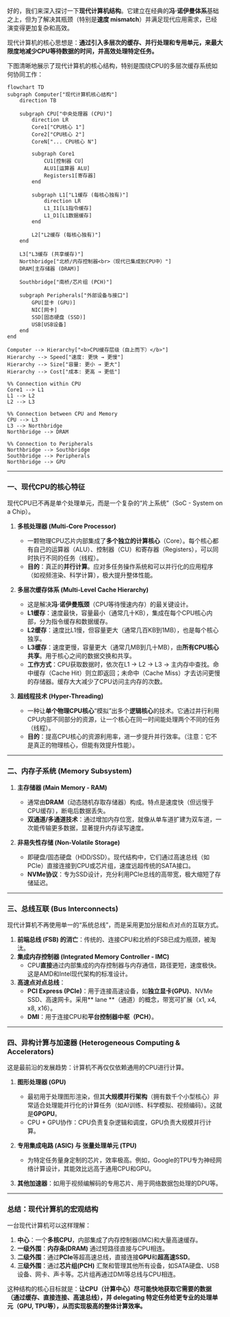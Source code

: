 好的，我们来深入探讨一下**现代计算机结构**。它建立在经典的**冯·诺伊曼体系**基础之上，但为了解决其瓶颈（特别是**速度 mismatch**）并满足现代应用需求，已经演变得更加复杂和高效。

现代计算机的核心思想是：**通过引入多层次的缓存、并行处理和专用单元，来最大限度地减少CPU等待数据的时间，并高效处理特定任务。**

下图清晰地展示了现代计算机的核心结构，特别是围绕CPU的多层次缓存系统如何协同工作：

```mermaid
flowchart TD
subgraph Computer["现代计算机核心结构"]
    direction TB

    subgraph CPU["中央处理器 (CPU)"]
        direction LR
        Core1["CPU核心 1"]
        Core2["CPU核心 2"]
        CoreN["... CPU核心 N"]
        
        subgraph Core1
            CU1[控制器 CU]
            ALU1[运算器 ALU]
            Registers1[寄存器]
        end

        subgraph L1["L1缓存 (每核心独有)"]
            direction LR
            L1_I1[L1指令缓存]
            L1_D1[L1数据缓存]
        end

        L2["L2缓存 (每核心独有)"]
    end

    L3["L3缓存 (共享缓存)"]
    Northbridge["北桥/内存控制器<br>（现代已集成到CPU中）"]
    DRAM[主存储器 (DRAM)]
    
    Southbridge["南桥/芯片组 (PCH)"]
    
    subgraph Peripherals["外部设备与接口"]
        GPU[显卡 (GPU)]
        NIC[网卡]
        SSD[固态硬盘 (SSD)]
        USB[USB设备]
    end
end

Computer --> Hierarchy["<b>CPU缓存层级（自上而下）</b>"]
Hierarchy --> Speed["速度: 更快 → 更慢"]
Hierarchy --> Size["容量: 更小 → 更大"]
Hierarchy --> Cost["成本: 更高 → 更低"]

%% Connection within CPU
Core1 --> L1
L1 --> L2
L2 --> L3

%% Connection between CPU and Memory
CPU --> L3
L3 --> Northbridge
Northbridge --> DRAM

%% Connection to Peripherals
Northbridge --> Southbridge
Southbridge --> Peripherals
Northbridge --> GPU
```

---

### 一、现代CPU的核心特征

现代CPU已不再是单个处理单元，而是一个复杂的“片上系统”（SoC - System on a Chip）。

1.  **多核处理器 (Multi-Core Processor)**
    *   一颗物理CPU芯片内部集成了**多个独立的计算核心**（Core）。每个核心都有自己的运算器（ALU）、控制器（CU）和寄存器（Registers），可以同时执行不同的任务（线程）。
    *   **目的**：真正的**并行计算**。应对多任务操作系统和可以并行化的应用程序（如视频渲染、科学计算），极大提升整体性能。

2.  **多层次缓存体系 (Multi-Level Cache Hierarchy)**
    *   这是解决**冯·诺伊曼瓶颈**（CPU等待慢速内存）的最关键设计。
    *   **L1缓存**：速度最快，容量最小（通常几十KB），集成在每个CPU核心内部，分为指令缓存和数据缓存。
    *   **L2缓存**：速度比L1慢，但容量更大（通常几百KB到1MB），也是每个核心独享。
    *   **L3缓存**：速度更慢，容量更大（通常几MB到几十MB），由**所有CPU核心共享**。用于核心之间的数据交换和共享。
    *   **工作方式**：CPU获取数据时，依次在L1 -> L2 -> L3 -> 主内存中查找。命中缓存（Cache Hit）则立即返回；未命中（Cache Miss）才去访问更慢的存储器。缓存大大减少了CPU访问主内存的次数。

3.  **超线程技术 (Hyper-Threading)**
    *   一种让**单个物理CPU核心**“模拟”出多个**逻辑核心**的技术。它通过并行利用CPU内部不同部分的资源，让一个核心在同一时间能处理两个不同的任务（线程）。
    *   **目的**：提高CPU核心的资源利用率，进一步提升并行效率。（注意：它不是真正的物理核心，但能有效提升性能）。

---

### 二、内存子系统 (Memory Subsystem)

1.  **主存储器 (Main Memory - RAM)**
    *   通常由**DRAM**（动态随机存取存储器）构成。特点是速度快（但远慢于CPU缓存），断电后数据丢失。
    *   **双通道/多通道技术**：通过增加内存位宽，就像从单车道扩建为双车道，一次能传输更多数据，显著提升内存读写速度。

2.  **非易失性存储 (Non-Volatile Storage)**
    *   即硬盘/固态硬盘（HDD/SSD）。现代结构中，它们通过高速总线（如PCIe）直接连接到CPU或芯片组，速度远超传统的SATA接口。
    *   **NVMe协议**：专为SSD设计，充分利用PCIe总线的高带宽，极大缩短了存储延迟。

---

### 三、总线互联 (Bus Interconnects)

现代计算机不再使用单一的“系统总线”，而是采用更加分层和点对点的互联方式。

1.  **前端总线 (FSB) 的消亡**：传统的、连接CPU和北桥的FSB已成为瓶颈，被淘汰。
2.  **集成内存控制器 (Integrated Memory Controller - IMC)**
    *   CPU**直接**通过内部集成的内存控制器与内存通信，路径更短，速度极快。这是AMD和Intel现代架构的标准设计。
3.  **高速点对点总线**：
    *   **PCI Express (PCIe)**：用于连接高速设备，如**独立显卡(GPU)**、NVMe SSD、高速网卡。采用** lane **（通道）的概念，带宽可扩展（x1, x4, x8, x16）。
    *   **DMI**：用于连接CPU和**平台控制器中枢（PCH）**。

---

### 四、异构计算与加速器 (Heterogeneous Computing & Accelerators)

这是最前沿的发展趋势：计算机不再仅仅依赖通用的CPU进行计算。

1.  **图形处理器 (GPU)**
    *   最初用于处理图形渲染，但其**大规模并行架构**（拥有数千个小型核心）非常适合处理能并行化的计算任务（如AI训练、科学模拟、视频编码）。这就是**GPGPU**。
    *   CPU + GPU协作：CPU负责复杂逻辑和调度，GPU负责大规模并行计算。

2.  **专用集成电路 (ASIC) 与 张量处理单元 (TPU)**
    *   为特定任务量身定制的芯片，效率极高。例如，Google的TPU专为神经网络计算设计，其能效比远高于通用CPU和GPU。

3.  **其他加速器**：如用于视频编解码的专用芯片、用于网络数据包处理的DPU等。

---

### 总结：现代计算机的宏观结构

一台现代计算机可以这样理解：

1.  **中心**：一个**多核CPU**，内部集成了内存控制器(IMC)和大量高速缓存。
2.  **一级外围**：**内存条(DRAM)** 通过短路径直接与CPU相连。
3.  **二级外围**：通过**PCIe**等超高速总线，直接连接**GPU**和**超高速SSD**。
4.  **三级外围**：通过**芯片组(PCH)** 汇聚和管理其他所有设备，如SATA硬盘、USB设备、网卡、声卡等。芯片组再通过DMI等总线与CPU相连。

这种结构的核心目标就是：**让CPU（计算中心）尽可能快地获取它需要的数据（通过缓存、直接连接、高速总线），并 delegating 特定任务给更专业的处理单元（GPU, TPU等），从而实现极高的整体计算效率。**